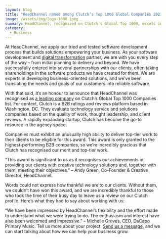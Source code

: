 ```yaml
---
layout: blog
title: "HeadChannel named among Clutch’s Top 1000 Global Companies 2021"
image: /assets/img/logo-1000.jpeg
summary: HeadChannel, recognized on Clutch's Global Top 1000, excels in developing business solutions, partnering closely with clients for digital transformation success.
category:
  - Business
---
```


At HeadChannel, we apply our tried and tested software development process that builds solutions empowering your business. As your software development and [digital transformation](https://www.forbes.com/sites/forbestechcouncil/2021/11/10/why-digital-transformation-is-an-ongoing-journey/) partner, we are with you every step of the way – from initial planning to delivery and beyond. We have successfully entered into several partnerships with our clients, often taking shareholdings in the software products we have created for them. We are experts in developing business-oriented solutions, and we’ve been translating the needs and goals of our customers into reliable software.

With that said, it’s an honour to announce that HeadChannel was recognised as [a leading company](https://clutch.co/developers) on Clutch’s Global Top 1000 Companies list. For context, Clutch is a B2B ratings and reviews platform based in Washington, DC. They evaluate technology service and solutions companies based on the quality of work, thought leadership, and client reviews. A rapidly expanding startup, Clutch has become the go-to resource in the agency space.

Companies must exhibit an unusually high ability to deliver top-tier work to their clients to be eligible for this award. This award is only granted to the highest-performing B2B companies, so we’re incredibly gracious that Clutch has recognised our merit and top-tier work.

“This award is significant to us as it recognises our achievements in providing our clients with creative technology solutions and, together with them, meeting their objectives.” – Andy Green, Co-Founder & Creative Director, HeadChannel.

Words could not express how thankful we are to our clients. Without them, we couldn’t have won this award, and we are incredibly thankful to those who took the time of their busy day to leave us a review on our Clutch profile. Here’s what they had to say about working with us:

“We have been impressed by HeadChannel’s flexibility and the effort made to understand what we were trying to do. The enthusiasm and interest have also been welcomed and impressive.” – Michelle Groves, CEO, DaCapo Primary Music. Tell us more about your project. [Send us a message](https://headchannel.co.uk/contact/), and we can start talking about how we can help your business grow.
